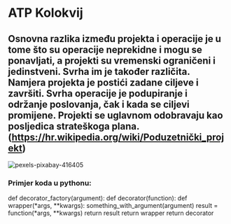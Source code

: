 # ATP Kolokvij

## Osnovna razlika između projekta i operacije je u tome što su operacije neprekidne i mogu se ponavljati, a projekti su vremenski ograničeni i jedinstveni. Svrha im je također različita. Namjera projekta je postići zadane ciljeve i završiti. Svrha operacije je podupiranje i održanje poslovanja, čak i kada se ciljevi promijene. Projekti se uglavnom odobravaju kao posljedica strateškoga plana. (https://hr.wikipedia.org/wiki/Poduzetnički_projekt)

![pexels-pixabay-416405](https://github.com/user-attachments/assets/df4b72f9-18e6-44f7-8a0a-6ec65fbcff23)


### Primjer koda u pythonu:

def decorator_factory(argument):
    def decorator(function):
        def wrapper(*args, **kwargs):
            something_with_argument(argument)
            result = function(*args, **kwargs)
            return result
        return wrapper
    return decorator


    
